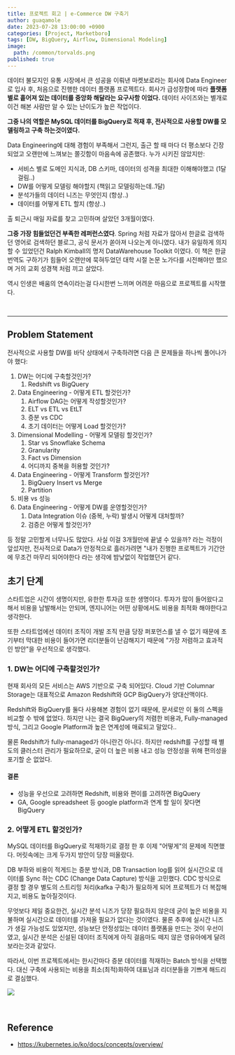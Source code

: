 ```yaml
---
title: 프로젝트 회고 | e-Commerce DW 구축기
author: guaqamole
date: 2023-07-28 13:00:00 +0900
categories: [Project, Marketboro]
tags: [DW, BigQuery, Airflow, Dimensional Modeling]
image:
  path: /common/torvalds.png
published: true
---
```


데이터 불모지인 유통 시장에서 큰 성공을 이뤄낸 마켓보로라는 회사에 Data Engineer로 입사 후, 처음으로 진행한 데이터 플랫폼 프로젝트다. 회사가 급성장함에 따라 **플랫폼 별로 흩어져 있는 데이터를 중앙화 해달라는 요구사항 이었다.**  데이터 사이즈와는 별개로 이건 해본 사람만 알 수 있는 난이도가 높은 작업이다.

**그중 나의 역할은 MySQL 데이터를 BigQuery로 적재 후, 전사적으로 사용할 DW를 모델링하고 구축 하는것이였다.**

Data Engineering에 대해 경험이 부족해서 그런지, 출근 할 때 마다 더 평소보다 긴장되었고 오랜만에 느껴보는 쫄깃함이 마음속에 공존했다. 누가 시키진 않았지만:

- 서비스 별로 도메인 지식과, DB 스키마, 데이터의 성격을 최대한 이해해야했고 (1달 걸림..)
- DW를 어떻게 모델링 해야할지 (책읽고 모델링하는데..1달)
- 분석가들의 데이터 니즈는 무엇인지 (항상..)
- 데이터를 어떻게 ETL 할지 (항상..)

출 퇴근시 매일 자료를 찾고 고민하며 살았던 3개월이였다.

**그중 가장 힘들었던건 부족한 레퍼런스였다**. Spring 처럼 자료가 많아서 한글로 검색하던 영어로 검색하던 블로그, 공식 문서가 쏟아져 나오는게 아니였다. 내가 유일하게 의지할 수 있었던건 Ralph Kimball의 명저 DataWarehouse Toolkit 이였다. 이 책은 한글 번역도 구하기가 힘들어 오랜만에 묵혀두었던 대학 시절 논문 노가다를 시전해야만 했으며 거의 교회 성경책 처럼 끼고 살았다.

역시 인생은 배움의 연속이라는걸 다시한번 느끼며 어려운 마음으로 프로젝트를 시작했다.

<br>

****

## Problem Statement

전사적으로 사용할 DW를 바닥 상태에서 구축하려면 다음 큰 문제들을 하나씩 풀어나가야 했다:

1. DW는 어디에 구축할것인가?
   1. Redshift vs BigQuery
2. Data Engineering - 어떻게 ETL 할것인가?
   1. Airflow DAG는 어떻게 작성할것인가?
   2. ELT vs ETL vs EtLT
   3. 증분 vs CDC
   4. 초기 데이터는 어떻게 Load 할것인가?
3. Dimensional Modelling - 어떻게 모델링 할것인가?
   1. Star vs Snowflake Schema
   2. Granularity
   3. Fact vs Dimension
   4. 어디까지 중복을 허용할 것인가?
4. Data Engineering - 어떻게 Transform 할것인가?
   1. BigQuery Insert vs Merge
   2. Partition
5. 비용 vs 성능
6. Data Engineering - 어떻게 DW를 운영할것인가?
   1. Data Integration 이슈 (중복, 누락) 발생시 어떻게 대처할까?
   1. 검증은 어떻게 할것인가?

등 정말 고민할게 너무나도 많았다. 사실 이걸 3개월만에 끝낼 수 있을까? 라는 걱정이 앞섰지만, 전사적으로 Data가 안정적으로 흘러가려면 "내가 진행한 프로젝트가 기간안에 무조건 마무리 되어야한다 라는 생각에 밤낮없이 작업했던거 같다.

## 초기 단계

스타트업은 시간이 생명이지만,  유한한 투자금 또한 생명이다. 투자가 많이 들어왔다고 해서 비용을 남발해서는 안되며, 엔지니어는 어떤 상황에서도 비용을 최적화 해야한다고 생각한다. 

또한 스타트업에선 데이터 조직이 개발 조직 만큼 당장 퍼포먼스를 낼 수 없기 때문에 초기부터 막대한 비용이 들어가면 리더분들이 난감해지기 때문에 "가장 저렴하고 효과적인 방안"을 우선적으로 생각했다.

### 1. DW는 어디에 구축할것인가?

현재 회사의 모든 서비스는 AWS 기반으로 구축 되어있다. Cloud 기반 Columnar Storage는 대표적으로 Amazon Redshift와 GCP BigQuery가 양대산맥이다. 

Redshift와 BigQuery를 둘다 사용해본 경험이 없기 때문에, 문서로만 이 둘의 스펙을 비교할 수 밖에 없었다. 하지만 나는 결국 BigQuery의 저렴한 비용과, Fully-managed 방식, 그리고 Google Platform과 높은 연계성에 매료되고 말았다..

물론 Redshift가 fully-managed가 아니란건 아니다. 하지만 redshift를 구성할 때 별도의 클러스터 관리가 필요하므로, 굳이 더 높은 비용 내고 성능 안정성을 위해 편의성을 포기할 순 없었다.

#### 결론

- 성능을 우선으로 고려하면 Redshift, 비용와 편이를 고려하면 BigQuery
- GA, Google spreadsheet 등 google platform과 연계 할 일이 잦다면 BigQuery

### 2. 어떻게 ETL 할것인가?

MySQL 데이터를 BigQuery로 적재하기로 결정 한 후 이제 "어떻게"의 문제에 직면했다. 머릿속에는 크게 두가지 방안이 당장 떠올랐다. 

DB 부하와 비용이 적게드는 증분 방식과, DB Transaction log를 읽어 실시간으로 데이터를 Sync 하는 CDC (Change Data Capture) 방식을 고민했다. CDC 방식으로 결정 할 경우 별도의 스트리밍 처리(kafka 구축)가 필요하게 되어 프로젝트가 더 복잡해지고, 비용도 높아질것이다.  

무엇보다 제일 중요한건, 실시간 분석 니즈가 당장 필요하지 않은데 굳이 높은 비용을 지불하며 실시간으로 데이터를 가져올 필요가 없다는 것이였다. 물론 추후에 실시간 니즈가 생길 가능성도 있었지만, 성능보단 안정성있는 데이터 플랫폼을 만드는 것이 우선이였고, 실시간 분석은 신설된 데이터 조직에게 아직 걸음마도 떼지 않은 영유아에게 달려보라는것과 같았다. 

따라서, 이번 프로젝트에서는 한시간마다 증분 데이터를 적재하는 Batch 방식을 선택했다. 대신 구축에 사용되는 비용을 최소(최적)화하여 대표님과 리더분들을 기쁘게 해드리로 결심했다.

![](/230728/2.png)

<br>

## Reference
- https://kubernetes.io/ko/docs/concepts/overview/